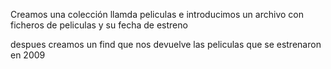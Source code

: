 Creamos una colección llamda peliculas e introducimos un archivo con ficheros de peliculas y su fecha de estreno

despues creamos un find que nos devuelve las peliculas que se estrenaron en 2009